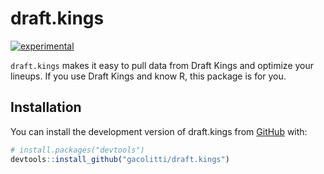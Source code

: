 
<!-- README.md is generated from README.Rmd. Please edit that file -->

# draft.kings

<!-- badges: start -->

[![experimental](https://img.shields.io/badge/experimental-orange.svg)](https://example.com)
<!-- badges: end -->

`draft.kings` makes it easy to pull data from Draft Kings and optimize
your lineups. If you use Draft Kings and know R, this package is for
you.

## Installation

You can install the development version of draft.kings from
[GitHub](https://github.com/) with:

``` r
# install.packages("devtools")
devtools::install_github("gacolitti/draft.kings")
```

